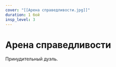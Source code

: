 ```yaml
---
cover: "[[Арена справедливости.jpg]]"
duration: 1 бой
insp_level: 3
---
```

# Арена справедливости

Принудительный дуэль.
